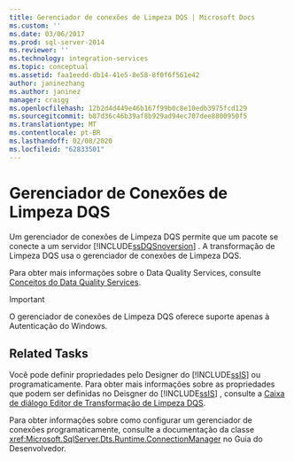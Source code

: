 ```yaml
---
title: Gerenciador de conexões de Limpeza DQS | Microsoft Docs
ms.custom: ''
ms.date: 03/06/2017
ms.prod: sql-server-2014
ms.reviewer: ''
ms.technology: integration-services
ms.topic: conceptual
ms.assetid: faa1eedd-db14-41e5-8e58-8f0f6f561e42
author: janinezhang
ms.author: janinez
manager: craigg
ms.openlocfilehash: 12b2d4d449e46b167f99b0c8e10edb3975fcd129
ms.sourcegitcommit: b87d36c46b39af8b929ad94ec707dee8800950f5
ms.translationtype: MT
ms.contentlocale: pt-BR
ms.lasthandoff: 02/08/2020
ms.locfileid: "62833501"
---
```

# <a name="dqs-cleansing-connection-manager"></a>Gerenciador de Conexões de Limpeza DQS
  Um gerenciador de conexões de Limpeza DQS permite que um pacote se conecte a um servidor [!INCLUDE[ssDQSnoversion](../../includes/ssdqsnoversion-md.md)] . A transformação de Limpeza DQS usa o gerenciador de conexões de Limpeza DQS.  
  
 Para obter mais informações sobre o Data Quality Services, consulte [Conceitos do Data Quality Services](../../data-quality-services/data-quality-services-concepts.md).  
  
> [!IMPORTANT]  
>  O gerenciador de conexões de Limpeza DQS oferece suporte apenas à Autenticação do Windows.  
  
## <a name="related-tasks"></a>Related Tasks  
 Você pode definir propriedades pelo Designer do [!INCLUDE[ssIS](../../includes/ssis-md.md)] ou programaticamente. Para obter mais informações sobre as propriedades que podem ser definidas no Deisgner do [!INCLUDE[ssIS](../../includes/ssis-md.md)] , consulte a [Caixa de diálogo Editor de Transformação de Limpeza DQS](../dqs-cleansing-transformation-editor-dialog-box.md).  
  
 Para obter informações sobre como configurar um gerenciador de conexões programaticamente, consulte a documentação da classe <xref:Microsoft.SqlServer.Dts.Runtime.ConnectionManager> no Guia do Desenvolvedor.  
  
  
